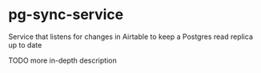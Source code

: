 # pg-sync-service

Service that listens for changes in Airtable to keep a Postgres read replica up to date

TODO more in-depth description
